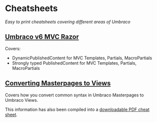# Cheatsheets

_Easy to print cheatsheets covering different areas of Umbraco_

## [Umbraco v6 MVC Razor](https://our.umbraco.com/projects/developer-tools/umbraco-v6-mvc-razor-cheatsheets)

Covers: 

* DynamicPublishedContent for MVC Templates, Partials, MacroPartials
* Strongly typed PublishedContent for MVC Templates, Partials, MacroPartials

## [Converting Masterpages to Views](masterpagestoviews.md)

Covers how you convert common syntax in Umbraco Masterpages to Umbraco Views.

This information has also been compiled into a [downloadable PDF cheat sheet](Masterpages2Views.pdf).